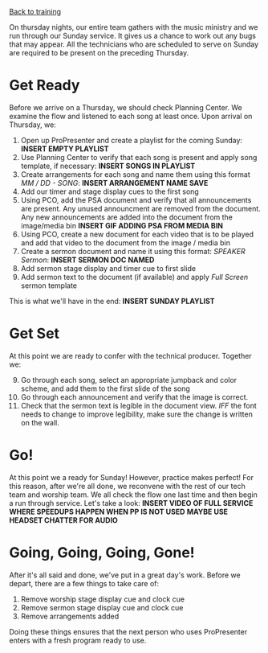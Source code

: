 <!-- TITLE: 301 - How do we "do media"? -->
<!-- SUBTITLE: Get through this and we're pretty much all done learning! -->

[Back to training](/media/training)

On thursday nights, our entire team gathers with the music ministry and we run through our Sunday service. It gives us a chance to work out any bugs that may appear. All the technicians who are scheduled to serve on Sunday are required to be present on the preceding Thursday.
# Get Ready
Before we arrive on a Thursday, we should check Planning Center. We examine the flow and listened to each song at least once. Upon arrival on Thursday, we:
1. Open up ProPresenter and create a playlist for the coming Sunday:
**INSERT EMPTY PLAYLIST**
2. Use Planning Center to verify that each song is present and apply song template, if necessary:
**INSERT SONGS IN PLAYLIST**
3. Create arrangements for each song and name them using this format *MM / DD - SONG*:
**INSERT ARRANGEMENT NAME SAVE**
4. Add our timer and stage display cues to the first song
5. Using PCO, add the PSA document and verify that all announcements are present. Any unused announcment are removed from the document. Any new announcements are added into the document from the image/media bin
**INSERT GIF ADDING PSA FROM MEDIA BIN**
6. Using PCO, create a new document for each video that is to be played and add that video to the document from the image / media bin
7. Create a sermon document and name it using this format: *SPEAKER Sermon*:
**INSERT SERMON DOC NAMED**
7. Add sermon stage display and timer cue to first slide
8. Add sermon text to the document (if available) and apply *Full Screen* sermon template

This is what we'll have in the end:
**INSERT SUNDAY PLAYLIST**

# Get Set
At this point we are ready to confer with the technical producer. Together we:

9. Go through each song, select an appropriate jumpback and color scheme, and add them to the first slide of the song
10. Go through each announcement and verify that the image is correct.
11. Check that the sermon text is legible in the document view. _IFF_ the font needs to change to improve legibility, make sure the change is written on the wall.

# Go!
At this point we a ready for Sunday! However, practice makes perfect! For this reason, after we're all done, we reconvene with the rest of our tech team and worship team. We all check the flow one last time and then begin a run through service. Let's take a look:
**INSERT VIDEO OF FULL SERVICE WHERE SPEEDUPS HAPPEN WHEN PP IS NOT USED**
**MAYBE USE HEADSET CHATTER FOR AUDIO**

# Going, Going, Going, Gone!
After it's all said and done, we've put in a great day's work. Before we depart, there are a few things to take care of:

1. Remove worship stage display cue and clock cue
2. Remove sermon stage display cue and clock cue
3. Remove arrangements added

Doing these things ensures that the next person who uses ProPresenter enters with a fresh program ready to use.